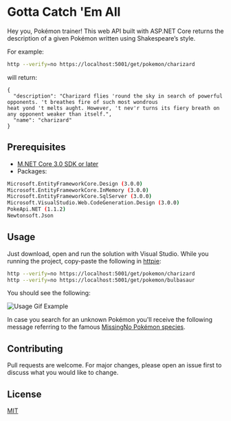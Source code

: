 # Gotta Catch 'Em All 

Hey you, Pokémon trainer! This web API built with ASP.NET Core returns the description of a given Pokémon written using Shakespeare’s style.

For example:

```bash
http --verify=no https://localhost:5001/get/pokemon/charizard
```

will return:

```
{ 
  "description": "Charizard flies 'round the sky in search of powerful opponents. 't breathes fire of such most wondrous 
heat yond 't melts aught. However, 't nev'r turns its fiery breath on any opponent weaker than itself.", 
  "name": "charizard" 
}
```

## Prerequisites
- [M.NET Core 3.0 SDK or later](https://dotnet.microsoft.com/download/dotnet-core/3.0)
- Packages:
```bash
Microsoft.EntityFrameworkCore.Design (3.0.0)
Microsoft.EntityFrameworkCore.InMemory (3.0.0)
Microsoft.EntityFrameworkCore.SqlServer (3.0.0)
Microsoft.VisualStudio.Web.CodeGeneration.Design (3.0.0)
PokeApi.NET (1.1.2)
Newtonsoft.Json
```

## Usage

Just download, open and run the solution with Visual Studio. While you running the project, copy-paste the following in [httpie](https://httpie.org/):

```bash
http --verify=no https://localhost:5001/get/pokemon/charizard
http --verify=no https://localhost:5001/get/pokemon/bulbasaur
```

You should see the following:

![Usage Gif Example](https://github.com/vasilomanolis/Gotta-Catch-Em-All/blob/master/l19.gif)

In case you search for an unknown Pokémon you'll receive the following message referring to the famous [MissingNo Pokémon species](https://en.wikipedia.org/wiki/MissingNo.).


## Contributing
Pull requests are welcome. For major changes, please open an issue first to discuss what you would like to change.

## License
[MIT](https://choosealicense.com/licenses/mit/)
